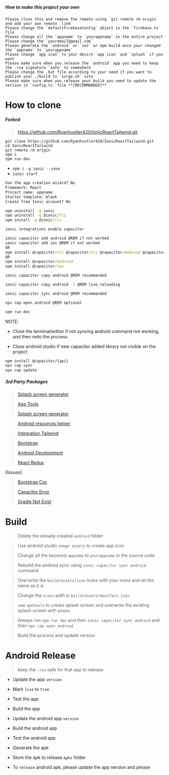 ##### How to make this project your own

```
Please close this and remove the remote using `git remote rm origin` and add your own remote `link`
Please change the `defaultFirebaseConfig` object in the `firebase.ts` file
Please change all the `appname` to `yourappname` in the entire project
Please change the `youremail@gmail.com`
Please generate the `android` or `ios` or npm build once your changed the `appname` to `yourappname`
Please change `app icon` to your desire `app icon` and `splash` if you want
Please make sure when you release the `android` app you need to keep the .rsa signature `safe` to somewhere
Please change the .bat file according to your need if you want to publish your ./build to `surge.sh` site
Please make sure when you release your build you need to update the version in `config.ts` file **[RECOMMANDED]**

```

# How to clone

##### Forked

>   https://github.com/Ryanhustler420/IonicReactTailwind.git

```
git clone https://github.com/Ryanhustler420/IonicReactTailwind.git
cd IonicReactTailwind
git remote rm origin
npm i
npm run dev
```

- ```npm i -g ionic --save```
- ```ionic start```

```cmd
Use the app creation wizard? No
Framework: React
Project name: appname
Starter template: blank
Create free Ionic account? No
```

```cmd
npm uninstall -g ionic
npm uninstall -g @ionic/cli
npm install -g @ionic/cli
```

```cmd 
ionic integrations enable capacitor
```
```cmd
ionic capacitor add android @REM if not worked
ionic capacitor add ios @REM if not worked
OR
npm install @capacitor/cli @capacitor/cli @capacitor/android @capacitor/ios
OR
npm install @capacitor/android
npm install @capacitor/ios
```
```cmd
ionic capacitor copy android @REM recommanded
```
```cmd
ionic capacitor copy android -l @REM live_reloading
```
```cmd
ionic capacitor sync android @REM recommanded
```
```cmd
npx cap open android @REM optional
```
```cmd
npm run dev
```

NOTE:

- Close the terminal/editor if not syncing android command not working, and then redo the process.

- Close android studio if new capacitor added library not visible on the project

```cmd
npm install @capacitor/{api}
npx cap sync
npx cap update
```

##### 3rd Party Packages

> [Splash screen generator](https://hotpot.ai/templates/splash-screen)

> [Ape Tools](https://apetools.webprofusion.com/#/)

> [Splash screen generator](https://dalezak.medium.com/generate-app-icon-and-splash-screen-images-for-ionic-framework-using-capacitor-e1f8c6ef0fd4)

> [Android resources helper](https://dalezak.medium.com/generate-app-icon-and-splash-screen-images-for-ionic-framework-using-capacitor-e1f8c6ef0fd4)

> [Integration Tailwind](https://larainfo.com/blogs/how-to-install-tailwind-css-with-npm)

> [Bootstrap](https://getbootstrap.com/docs/4.4/getting-started/introduction/)

> [Android Development](https://ionicframework.com/docs/developing/android)

> [React Redux](https://react-redux.js.org/tutorials/quick-start)

[Issues]

> [Bootstrap Css](https://stackoverflow.com/questions/38684023/bootstrap-4-flex-grid-system-only)

> [Capacitor Error](https://stackoverflow.com/questions/67633486/an-error-occurred-while-running-subprocess-capacitor-when-creating-new-ionic-pro)

> [Gradle Not Exist](https://stackoverflow.com/questions/63267827/capacitor-settings-gradle-as-it-does-not-exist)

# Build

> Delete the already created `android` folder

> Use android studio `image assets` to create app icon

> Change all the keyword `appname` to `yourappname` in the source code

> Rebuild the android sync using `ionic capacitor sync android` command

> Overwrite the `build/assets/icon` icons with your icons and let the name as it is

> Change the `icons` path in `build/assets/manifest.json`

> use `apetools` to create splash screen and overwrite the existing splash screen with yours.

> Always run `npm run dev` and then `ionic capacitor sync android` and then `npx cap open android`

> Build the process and update version

# Android Release

>   keep the `.rsa` safe for that app to release

-   Update the app `version`

-   Mark `live` to `true`

-   Test the app

-   Build the app

-   Update the android app `version`

-   Build the android app

-   Test the android app

-   Generate the apk

-   Store the apk to release `apks` folder

-   To `release` android apk, please update the app version and please 
